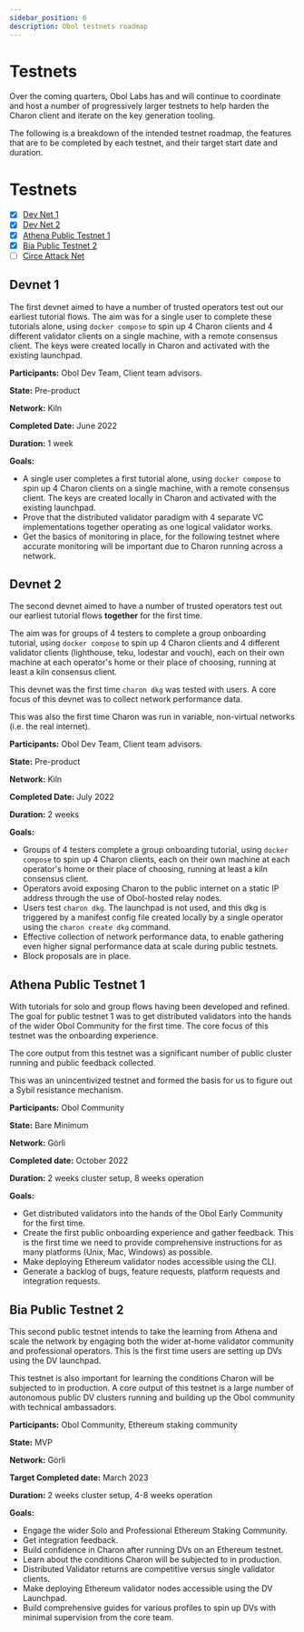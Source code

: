 ```yaml
---
sidebar_position: 6
description: Obol testnets roadmap
---
```


# Testnets

Over the coming quarters, Obol Labs has and will continue to coordinate and host a number of progressively larger testnets to help harden the Charon client and iterate on the key generation tooling.

The following is a breakdown of the intended testnet roadmap, the features that are to be completed by each testnet, and their target start date and duration.

# Testnets

- [x] [Dev Net 1](#devnet-1)
- [x] [Dev Net 2](#devnet-2)
- [x] [Athena Public Testnet 1](#athena-public-testnet-1)
- [x] [Bia Public Testnet 2](#bia-public-testnet-2)
- [ ] [Circe Attack Net](#circe-attack-net)

## Devnet 1

The first devnet aimed to have a number of trusted operators test out our earliest tutorial flows. The aim was for a single user to complete these tutorials alone, using `docker compose` to spin up 4 Charon clients and 4 different validator clients on a single machine, with a remote consensus client. The keys were created locally in Charon and activated with the existing launchpad.

**Participants:** Obol Dev Team, Client team advisors.

**State:** Pre-product

**Network:** Kiln

**Completed Date:** June 2022

**Duration:** 1 week

**Goals:**

- A single user completes a first tutorial alone, using `docker compose` to spin up 4 Charon clients on a single machine, with a remote consensus client. The keys are created locally in Charon and activated with the existing launchpad.
- Prove that the distributed validator paradigm with 4 separate VC implementations together operating as one logical validator works.
- Get the basics of monitoring in place, for the following testnet where accurate monitoring will be important due to Charon running across a network.

## Devnet 2

The second devnet aimed to have a number of trusted operators test out our earliest tutorial flows **together** for the first time.

The aim was for groups of 4 testers to complete a group onboarding tutorial, using `docker compose` to spin up 4 Charon clients and 4 different validator clients (lighthouse, teku, lodestar and vouch), each on their own machine at each operator's home or their place of choosing, running at least a kiln consensus client. 

This devnet was the first time `charon dkg` was tested with users. A core focus of this devnet was to collect network performance data.

This was also the first time Charon was run in variable, non-virtual networks (i.e. the real internet).

**Participants:** Obol Dev Team, Client team advisors.

**State:** Pre-product

**Network:** Kiln

**Completed Date:** July 2022

**Duration:** 2 weeks

**Goals:**

- Groups of 4 testers complete a group onboarding tutorial, using `docker compose` to spin up 4 Charon clients, each on their own machine at each operator's home or their place of choosing, running at least a kiln consensus client.
- Operators avoid exposing Charon to the public internet on a static IP address through the use of Obol-hosted relay nodes.
- Users test `charon dkg`. The launchpad is not used, and this dkg is triggered by a manifest config file created locally by a single operator using the `charon create dkg` command.
- Effective collection of network performance data, to enable gathering even higher signal performance data at scale during public testnets.
- Block proposals are in place.

## Athena Public Testnet 1

With tutorials for solo and group flows having been developed and refined. The goal for public testnet 1 was to get distributed validators into the hands of the wider Obol Community for the first time. The core focus of this testnet was the onboarding experience.

The core output from this testnet was a significant number of public cluster running and public feedback collected.

This was an unincentivized testnet and formed the basis for us to figure out a Sybil resistance mechanism.

**Participants:** Obol Community

**State:** Bare Minimum

**Network:** Görli

**Completed date:** October 2022

**Duration:** 2 weeks cluster setup, 8 weeks operation

**Goals:**

- Get distributed validators into the hands of the Obol Early Community for the first time.
- Create the first public onboarding experience and gather feedback. This is the first time we need to provide comprehensive instructions for as many platforms (Unix, Mac, Windows) as possible.
- Make deploying Ethereum validator nodes accessible using the CLI.
- Generate a backlog of bugs, feature requests, platform requests and integration requests.

## Bia Public Testnet 2

This second public testnet intends to take the learning from Athena and scale the network by engaging both the wider at-home validator community and professional operators. This is the first time users are setting up DVs using the DV launchpad.

This testnet is also important for learning the conditions Charon will be subjected to in production. A core output of this testnet is a large number of autonomous public DV clusters running and building up the Obol community with technical ambassadors.

**Participants:** Obol Community, Ethereum staking community

**State:** MVP

**Network:** Görli

**Target Completed date:** March 2023

**Duration:** 2 weeks cluster setup, 4-8 weeks operation

**Goals:**

- Engage the wider Solo and Professional Ethereum Staking Community.
- Get integration feedback.
- Build confidence in Charon after running DVs on an Ethereum testnet. 
- Learn about the conditions Charon will be subjected to in production.
- Distributed Validator returns are competitive versus single validator clients.
- Make deploying Ethereum validator nodes accessible using the DV Launchpad.
- Build comprehensive guides for various profiles to spin up DVs with minimal supervision from the core team.

